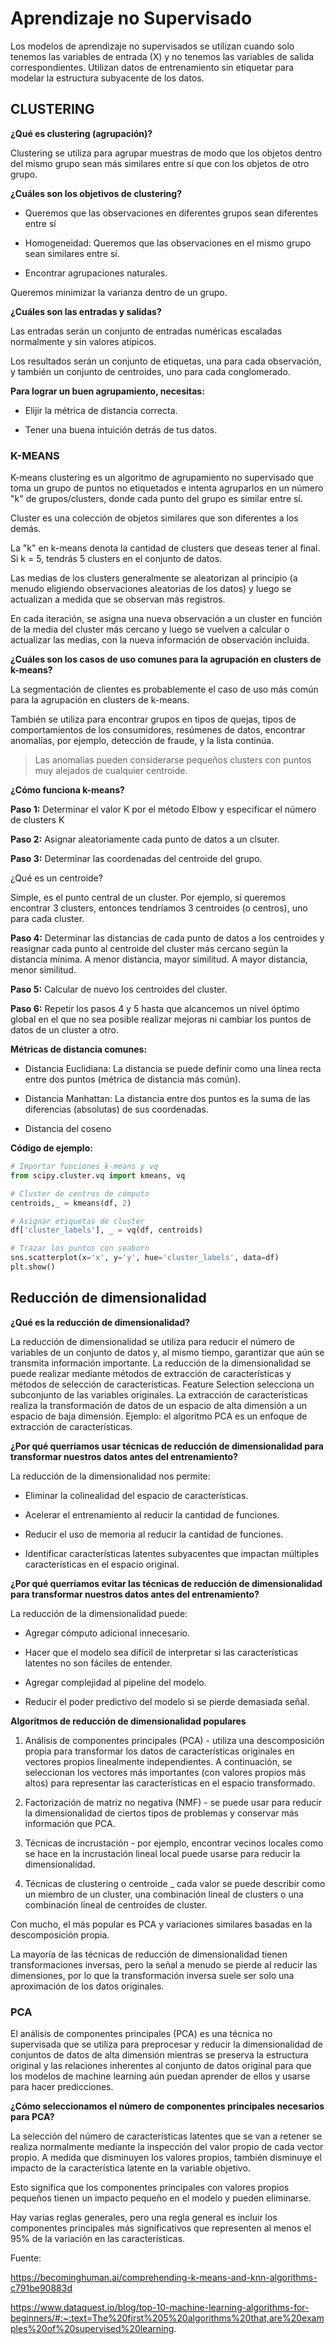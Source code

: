 # Aprendizaje no Supervisado

Los modelos de aprendizaje no supervisados ​​se utilizan cuando solo tenemos las variables de entrada (X) y no tenemos las variables de salida correspondientes. Utilizan datos de entrenamiento sin etiquetar para modelar la estructura subyacente de los datos.

## CLUSTERING

**¿Qué es clustering (agrupación)?**

Clustering se utiliza para agrupar muestras de modo que los objetos dentro del mismo grupo sean más similares entre sí que con los objetos de otro grupo.

**¿Cuáles son los objetivos de clustering?**

- Queremos que las observaciones en diferentes grupos sean diferentes entre sí

- Homogeneidad: Queremos que las observaciones en el mismo grupo sean similares entre sí.

- Encontrar agrupaciones naturales.

Queremos minimizar la varianza dentro de un grupo.

**¿Cuáles son las entradas y salidas?**

Las entradas serán un conjunto de entradas numéricas escaladas normalmente y sin valores atípicos.

Los resultados serán un conjunto de etiquetas, una para cada observación, y también un conjunto de centroides, uno para cada conglomerado.

**Para lograr un buen agrupamiento, necesitas:**

- Elijir la métrica de distancia correcta.

- Tener una buena intuición detrás de tus datos.

### K-MEANS

K-means clustering es un algoritmo de agrupamiento no supervisado que toma un grupo de puntos no etiquetados e intenta agruparlos en un número "k" de grupos/clusters, donde cada punto del grupo es similar entre sí.

Cluster es una colección de objetos similares que son diferentes a los demás.

La "k" en k-means denota la cantidad de clusters que deseas tener al final. Si k = 5, tendrás 5 clusters en el conjunto de datos.

Las medias de los clusters generalmente se aleatorizan al principio (a menudo eligiendo observaciones aleatorias de los datos) y luego se actualizan a medida que se observan más registros.

En cada iteración, se asigna una nueva observación a un cluster en función de la media del cluster más cercano y luego se vuelven a calcular o actualizar las medias, con la nueva información de observación incluida.

**¿Cuáles son los casos de uso comunes para la agrupación en clusters de k-means?**

La segmentación de clientes es probablemente el caso de uso más común para la agrupación en clusters de k-means.

También se utiliza para encontrar grupos en tipos de quejas, tipos de comportamientos de los consumidores, resúmenes de datos, encontrar anomalías, por ejemplo, detección de fraude, y la lista continúa.

> Las anomalías pueden considerarse pequeños clusters con puntos muy alejados de cualquier centroide.

**¿Cómo funciona k-means?**

**Paso 1:** Determinar el valor K por el método Elbow y especificar el número de clusters K

**Paso 2:** Asignar aleatoriamente cada punto de datos a un clsuter.

**Paso 3:** Determinar las coordenadas del centroide del grupo.

¿Qué es un centroide?

Simple, es el punto central de un cluster. Por ejemplo, si queremos encontrar 3 clusters, entonces tendríamos 3 centroides (o centros), uno para cada cluster.

**Paso 4:** Determinar las distancias de cada punto de datos a los centroides y reasignar cada punto al centroide del cluster más cercano según la distancia mínima. A menor distancia, mayor similitud. A mayor distancia, menor similitud.

**Paso 5:** Calcular de nuevo los centroides del cluster.

**Paso 6:** Repetir los pasos 4 y 5 hasta que alcancemos un nivel óptimo global en el que no sea posible realizar mejoras ni cambiar los puntos de datos de un cluster a otro.

**Métricas de distancia comunes:**

- Distancia Euclidiana: La distancia se puede definir como una línea recta entre dos puntos (métrica de distancia más común).

- Distancia Manhattan: La distancia entre dos puntos es la suma de las diferencias (absolutas) de sus coordenadas.

- Distancia del coseno

**Código de ejemplo:**

```py
# Importar funciones k-means y vq
from scipy.cluster.vq import kmeans, vq

# Cluster de centros de cómputo
centroids,_ = kmeans(df, 2)

# Asignar etiquetas de cluster
df['cluster_labels'], _ = vq(df, centroids)

# Trazar los puntos con seaborn
sns.scatterplot(x='x', y='y', hue='cluster_labels', data=df)
plt.show()
```

## Reducción de dimensionalidad

**¿Qué es la reducción de dimensionalidad?**

La reducción de dimensionalidad se utiliza para reducir el número de variables de un conjunto de datos y, al mismo tiempo, garantizar que aún se transmita información importante. La reducción de la dimensionalidad se puede realizar mediante métodos de extracción de características y métodos de selección de características. Feature Selection selecciona un subconjunto de las variables originales. La extracción de características realiza la transformación de datos de un espacio de alta dimensión a un espacio de baja dimensión. Ejemplo: el algoritmo PCA es un enfoque de extracción de características.

**¿Por qué querríamos usar técnicas de reducción de dimensionalidad para transformar nuestros datos antes del entrenamiento?**

La reducción de la dimensionalidad nos permite:

- Eliminar la colinealidad del espacio de características.

- Acelerar el entrenamiento al reducir la cantidad de funciones.

- Reducir el uso de memoria al reducir la cantidad de funciones.

- Identificar características latentes subyacentes que impactan múltiples características en el espacio original.

**¿Por qué querríamos evitar las técnicas de reducción de dimensionalidad para transformar nuestros datos antes del entrenamiento?**

La reducción de la dimensionalidad puede:

- Agregar cómputo adicional innecesario.

- Hacer que el modelo sea difícil de interpretar si las características latentes no son fáciles de entender.

- Agregar complejidad al pipeline del modelo.

- Reducir el poder predictivo del modelo si se pierde demasiada señal.

**Algoritmos de reducción de dimensionalidad populares**

1. Análisis de componentes principales (PCA) - utiliza una descomposición propia para transformar los datos de características originales en vectores propios linealmente independientes. A continuación, se seleccionan los vectores más importantes (con valores propios más altos) para representar las características en el espacio transformado.

2. Factorización de matriz no negativa (NMF) - se puede usar para reducir la dimensionalidad de ciertos tipos de problemas y conservar más información que PCA.

3. Técnicas de incrustación - por ejemplo, encontrar vecinos locales como se hace en la incrustación lineal local puede usarse para reducir la dimensionalidad.

4. Técnicas de clustering  o centroide _ cada valor se puede describir como un miembro de un cluster, una combinación lineal de clusters o una combinación lineal de centroides de cluster.

Con mucho, el más popular es PCA y variaciones similares basadas en la descomposición propia.

La mayoría de las técnicas de reducción de dimensionalidad tienen transformaciones inversas, pero la señal a menudo se pierde al reducir las dimensiones, por lo que la transformación inversa suele ser solo una aproximación de los datos originales.

### PCA 

El análisis de componentes principales (PCA) es una técnica no supervisada que se utiliza para preprocesar y reducir la dimensionalidad de conjuntos de datos de alta dimensión mientras se preserva la estructura original y las relaciones inherentes al conjunto de datos original para que los modelos de machine learning aún puedan aprender de ellos y usarse para hacer predicciones.

**¿Cómo seleccionamos el número de componentes principales necesarios para PCA?**

La selección del número de características latentes que se van a retener se realiza normalmente mediante la inspección del valor propio de cada vector propio. A medida que disminuyen los valores propios, también disminuye el impacto de la característica latente en la variable objetivo.

Esto significa que los componentes principales con valores propios pequeños tienen un impacto pequeño en el modelo y pueden eliminarse.

Hay varias reglas generales, pero una regla general es incluir los componentes principales más significativos que representen al menos el 95% de la variación en las características.

Fuente:

https://becominghuman.ai/comprehending-k-means-and-knn-algorithms-c791be90883d

https://www.dataquest.io/blog/top-10-machine-learning-algorithms-for-beginners/#:~:text=The%20first%205%20algorithms%20that,are%20examples%20of%20supervised%20learning.